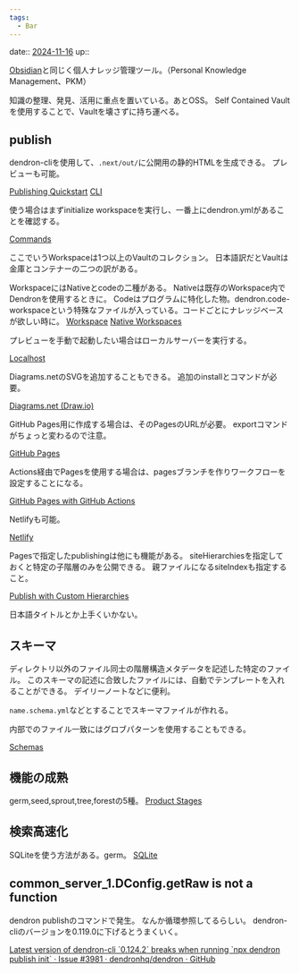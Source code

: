 ```yaml
---
tags:
  - Bar
---
```


date:: [2024-11-16](Daily_Note/2024-11-16.md)
up:: 

[Obsidian](Obsidian.md)と同じく個人ナレッジ管理ツール。（Personal Knowledge Management、PKM）

知識の整理、発見、活用に重点を置いている。あとOSS。
Self Contained Vaultを使用することで、Vaultを壊さずに持ち運べる。


## publish
dendron-cliを使用して、`.next/out/`に公開用の静的HTMLを生成できる。
プレビューも可能。

[Publishing Quickstart](https://wiki.dendron.so/notes/e5st4LFLtIwwbQmC6JBaF/)
[CLI](https://wiki.dendron.so/notes/RjBkTbGuKCXJNuE4dyV6G/#setup)

使う場合はまずinitialize workspaceを実行し、一番上にdendron.ymlがあることを確認する。

[Commands](https://wiki.dendron.so/notes/eea2b078-1acc-4071-a14e-18299fc28f47/#initialize-workspace)

ここでいうWorkspaceは1つ以上のVaultのコレクション。
日本語訳だとVaultは金庫とコンテナーの二つの訳がある。

WorkspaceにはNativeとcodeの二種がある。
Nativeは既存のWorkspace内でDendronを使用するときに。
Codeはプログラムに特化した物。dendron.code-workspaceという特殊なファイルが入っている。コードごとにナレッジベースが欲しい時に。
[Workspace](https://wiki.dendron.so/notes/c4cf5519-f7c2-4a23-b93b-1c9a02880f6b/)
[Native Workspaces](https://wiki.dendron.so/notes/lamzybrD6SgQlJ9BpwkQk/#setup)


プレビューを手動で起動したい場合はローカルサーバーを実行する。

[Localhost](https://wiki.dendron.so/notes/svoot2ea4v5imu6rdrwuwmu/)

Diagrams.netのSVGを追加することもできる。
追加のinstallとコマンドが必要。

[Diagrams.net (Draw.io)](https://wiki.dendron.so/notes/dqN52V9aJE5o3ttJykChH/)

GitHub Pages用に作成する場合は、そのPagesのURLが必要。
exportコマンドがちょっと変わるので注意。

[GitHub Pages](https://wiki.dendron.so/notes/yg3EL1x9fEe4NMqxUC3jP/)

Actions経由でPagesを使用する場合は、pagesブランチを作りワークフローを設定することになる。

[GitHub Pages with GitHub Actions](https://wiki.dendron.so/notes/FnK2ws6w1uaS1YzBUY3BR/)

Netlifyも可能。

[Netlify](https://wiki.dendron.so/notes/yetuum6o9wZi6eVJQBbQb/)

Pagesで指定したpublishingは他にも機能がある。
siteHierarchiesを指定しておくと特定の子階層のみを公開できる。
親ファイルになるsiteIndexも指定すること。

[Publish with Custom Hierarchies](https://wiki.dendron.so/notes/3tfsmrjs2ku0jj9i943f65z/)


日本語タイトルとか上手くいかない。

## スキーマ
ディレクトリ以外のファイル同士の階層構造メタデータを記述した特定のファイル。
このスキーマの記述に合致したファイルには、自動でテンプレートを入れることができる。
デイリーノートなどに便利。

`name.schema.yml`などとすることでスキーマファイルが作れる。

内部でのファイル一致にはグロブパターンを使用することもできる。



[Schemas](https://wiki.dendron.so/notes/c5e5adde-5459-409b-b34d-a0d75cbb1052/#schema-templates)


## 機能の成熟
germ,seed,sprout,tree,forestの5種。
[Product Stages](https://wiki.dendron.so/notes/8uJ7IsjD8hrQydMZoOSso/)

## 検索高速化
SQLiteを使う方法がある。germ。
[SQLite](https://wiki.dendron.so/notes/r6e3yl55oa3bpvyhjq3wkt2/)

## common_server_1.DConfig.getRaw is not a function
dendron publishのコマンドで発生。
なんか循環参照してるらしい。
dendron-cliのバージョンを0.119.0に下げるとうまくいく。

[Latest version of dendron-cli \`0.124.2\` breaks when running \`npx dendron publish init\`  · Issue #3981 · dendronhq/dendron · GitHub](https://github.com/dendronhq/dendron/issues/3981)